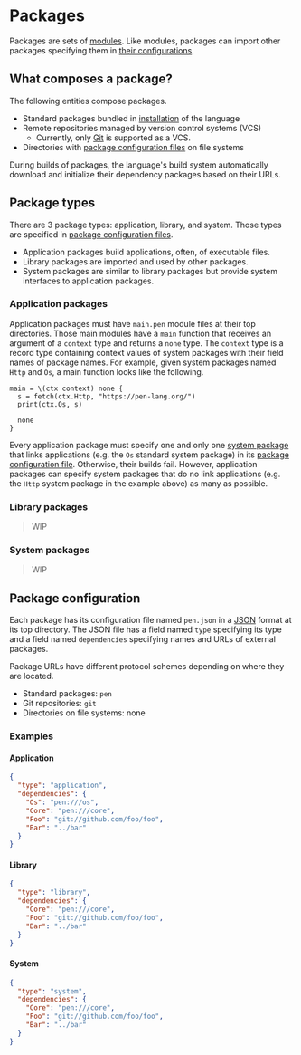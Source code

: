 # Packages

Packages are sets of [modules](/references/language/modules.md). Like modules, packages can import other packages specifying them in [their configurations](#package-configuration).

## What composes a package?

The following entities compose packages.

- Standard packages bundled in [installation](/guides/install.md) of the language
- Remote repositories managed by version control systems (VCS)
  - Currently, only [Git](https://git-scm.com/) is supported as a VCS.
- Directories with [package configuration files](#package-configuration) on file systems

During builds of packages, the language's build system automatically download and initialize their dependency packages based on their URLs.

## Package types

There are 3 package types: application, library, and system. Those types are specified in [package configuration files](#package-configuration).

- Application packages build applications, often, of executable files.
- Library packages are imported and used by other packages.
- System packages are similar to library packages but provide system interfaces to application packages.

### Application packages

Application packages must have `main.pen` module files at their top directories. Those main modules have a `main` function that receives an argument of a `context` type and returns a `none` type. The `context` type is a record type containing context values of system packages with their field names of package names. For example, given system packages named `Http` and `Os`, a main function looks like the following.

```pen
main = \(ctx context) none {
  s = fetch(ctx.Http, "https://pen-lang.org/")
  print(ctx.Os, s)

  none
}
```

Every application package must specify one and only one [system package](/advanced-features/writing-system-packages.md#system-packages) that links applications (e.g. the `Os` standard system package) in its [package configuration file](#package-configuration). Otherwise, their builds fail. However, application packages can specify system packages that do no link applications (e.g. the `Http` system package in the example above) as many as possible.

### Library packages

> WIP

### System packages

> WIP

## Package configuration

Each package has its configuration file named `pen.json` in a [JSON](https://www.json.org/json-en.html) format at its top directory. The JSON file has a field named `type` specifying its type and a field named `dependencies` specifying names and URLs of external packages.

Package URLs have different protocol schemes depending on where they are located.

- Standard packages: `pen`
- Git repositories: `git`
- Directories on file systems: none

### Examples

#### Application

```json
{
  "type": "application",
  "dependencies": {
    "Os": "pen:///os",
    "Core": "pen:///core",
    "Foo": "git://github.com/foo/foo",
    "Bar": "../bar"
  }
}
```

#### Library

```json
{
  "type": "library",
  "dependencies": {
    "Core": "pen:///core",
    "Foo": "git://github.com/foo/foo",
    "Bar": "../bar"
  }
}
```

#### System

```json
{
  "type": "system",
  "dependencies": {
    "Core": "pen:///core",
    "Foo": "git://github.com/foo/foo",
    "Bar": "../bar"
  }
}
```
